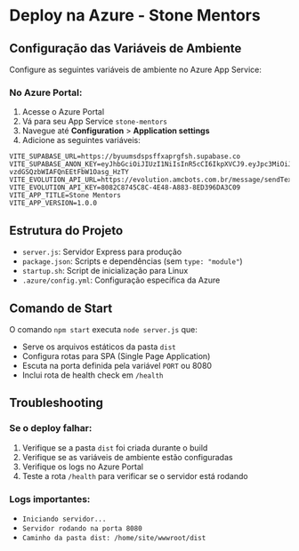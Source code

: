 # Deploy na Azure - Stone Mentors

## Configuração das Variáveis de Ambiente

Configure as seguintes variáveis de ambiente no Azure App Service:

### No Azure Portal:
1. Acesse o Azure Portal
2. Vá para seu App Service `stone-mentors`
3. Navegue até **Configuration** > **Application settings**
4. Adicione as seguintes variáveis:

```env
VITE_SUPABASE_URL=https://byuumsdspsffxaprgfsh.supabase.co
VITE_SUPABASE_ANON_KEY=eyJhbGciOiJIUzI1NiIsInR5cCI6IkpXVCJ9.eyJpc3MiOiJzdXBhYmFzZSIsInJlZiI6ImJ5dXVtc2RzcHNmZnhhcHJnZnNoIiwicm9sZSI6ImFub24iLCJpYXQiOjE3NDk3NDQ5MTcsImV4cCI6MjA2NTMyMDkxN30.tICPFIioN5AH-vzdGSQzbWIAFQnEEtFbW1Oasg_HzTY
VITE_EVOLUTION_API_URL=https://evolution.amcbots.com.br/message/sendText/stone
VITE_EVOLUTION_API_KEY=8082C8745C8C-4E48-A883-8ED396DA3C09
VITE_APP_TITLE=Stone Mentors
VITE_APP_VERSION=1.0.0
```

## Estrutura do Projeto

- `server.js`: Servidor Express para produção
- `package.json`: Scripts e dependências (sem `type: "module"`)
- `startup.sh`: Script de inicialização para Linux
- `.azure/config.yml`: Configuração específica da Azure

## Comando de Start

O comando `npm start` executa `node server.js` que:
- Serve os arquivos estáticos da pasta `dist`
- Configura rotas para SPA (Single Page Application)
- Escuta na porta definida pela variável `PORT` ou 8080
- Inclui rota de health check em `/health`

## Troubleshooting

### Se o deploy falhar:
1. Verifique se a pasta `dist` foi criada durante o build
2. Verifique se as variáveis de ambiente estão configuradas
3. Verifique os logs no Azure Portal
4. Teste a rota `/health` para verificar se o servidor está rodando

### Logs importantes:
- `Iniciando servidor...`
- `Servidor rodando na porta 8080`
- `Caminho da pasta dist: /home/site/wwwroot/dist`
